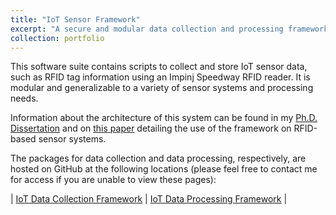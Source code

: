 ```yaml
---
title: "IoT Sensor Framework"
excerpt: "A secure and modular data collection and processing framework for heterogeneous Internet-of-Things (IoT) sensor networks."
collection: portfolio
---
```


This software suite contains scripts to collect and store IoT sensor data, such as RFID tag information using an Impinj Speedway RFID reader.  It is modular and generalizable to a variety of sensor systems and processing needs.  

Information about the architecture of this system can be found in my [Ph.D. Dissertation](/publication/dissertation) and on [this paper](https://dl.acm.org/citation.cfm?id=3055002) detailing the use of the framework on RFID-based sensor systems.

The packages for data collection and data processing, respectively, are hosted on GitHub at the following locations (please feel free to contact me for access if you are unable to view these pages):

| [IoT Data Collection Framework](https://github.com/drexelwireless/iot-sensor-framework) | 
[IoT Data Processing Framework](https://github.com/drexelwireless/iot-ml-dsp) |
